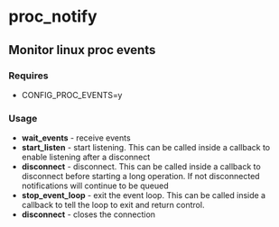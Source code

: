 # proc_notify
## Monitor linux proc events
### Requires
* CONFIG_PROC_EVENTS=y

### Usage
- **wait_events** - receive events
- **start_listen** - start listening. This can be called inside a callback to enable listening after a disconnect
- **disconnect** - disconnect. This can be called inside a callback to disconnect before starting a long operation. If not disconnected notifications will continue to be queued
- **stop_event_loop** - exit the event loop. This can be called inside a callback to tell the loop to exit and return control.
- **disconnect** - closes the connection

